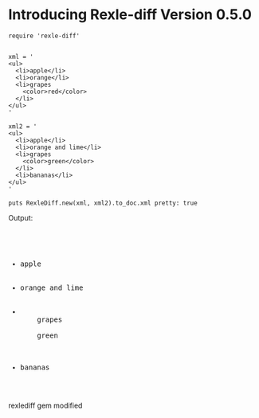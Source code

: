 # Introducing Rexle-diff Version 0.5.0

    require 'rexle-diff'


    xml = '
    <ul>
      <li>apple</li>
      <li>orange</li>
      <li>grapes
        <color>red</color>
      </li>
    </ul>
    '

    xml2 = '
    <ul>
      <li>apple</li>
      <li>orange and lime</li>
      <li>grapes
        <color>green</color>
      </li>
      <li>bananas</li>
    </ul>
    '

    puts RexleDiff.new(xml, xml2).to_doc.xml pretty: true

Output:

<pre>
<?xml version='1.0' encoding='UTF-8'?>
<ul>
  <li>apple</li>
  <li last_modified='2015-03-26 17:44:25 +0000'>orange and lime</li>
  <li>
    grapes

    <color created='2015-03-26 17:44:25 +0000'>green</color>
  </li>
  <li created='2015-03-26 17:44:25 +0000'>bananas</li>
</ul>
</pre>

rexlediff gem modified
